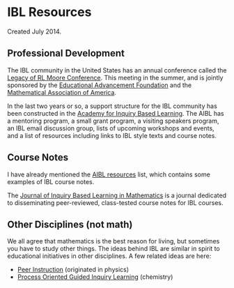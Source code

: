 # IBL Resources 

Created July 2014.

## Professional Development

The IBL community in the United States has an annual conference called the [Legacy of RL Moore Conference][rlm]. This meeting in the summer, and is jointly sponsored by the [Educational Advancement Foundation][eaf] and the [Mathematical Association of America][maa].

[rlm]: http://legacyrlmoore.org/
[maa]: http://www.maa.org/
[eaf]: http://eduadvance.org/

In the last two years or so, a support structure for the IBL community has been constructed in the [Academy for Inquiry Based Learning][aibl]. The AIBL has a mentoring program, a small grant program, a visiting speakers program, an IBL email discussion group, lists of upcoming workshops and events, and a list of resources including links to IBL style texts and course notes.

[aibl]: http://www.inquirybasedlearning.org/

## Course Notes

I have already mentioned the [AIBL resources][aiblres] list, which contains some examples of IBL course notes.

The [Journal of Inquiry Based Learning in Mathematics][jiblm] is a journal dedicated to disseminating peer-reviewed, class-tested course notes for IBL courses.

[jiblm]: http://www.jiblm.org/
[aiblres]: http://www.inquirybasedlearning.org/?page=Resources


## Other Disciplines (not math)

We all agree that mathematics is the best reason for living, but sometimes you have to study other things. The ideas behind IBL are similar in spirit to educational initiatives in other disciplines. A few related ideas are here:

+ [Peer Instruction][pi] (originated in physics)
+ [Process Oriented Guided Inquiry Learning][pogil] (chemistry)



[pi]: http://mazur.harvard.edu/research/detailspage.php?rowid=8
[pogil]: https://pogil.org/
